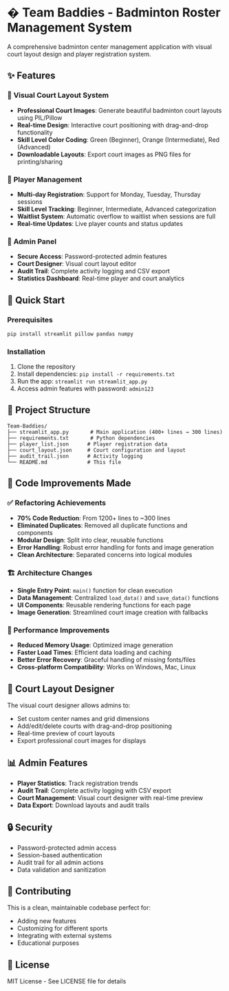# � Team Baddies - Badminton Roster Management System

A comprehensive badminton center management application with visual court layout design and player registration system.

## ✨ Features

### 🎨 **Visual Court Layout System**
- **Professional Court Images**: Generate beautiful badminton court layouts using PIL/Pillow
- **Real-time Design**: Interactive court positioning with drag-and-drop functionality
- **Skill Level Color Coding**: Green (Beginner), Orange (Intermediate), Red (Advanced)
- **Downloadable Layouts**: Export court images as PNG files for printing/sharing

### 👥 **Player Management**
- **Multi-day Registration**: Support for Monday, Tuesday, Thursday sessions
- **Skill Level Tracking**: Beginner, Intermediate, Advanced categorization
- **Waitlist System**: Automatic overflow to waitlist when sessions are full
- **Real-time Updates**: Live player counts and status updates

### 🔐 **Admin Panel**
- **Secure Access**: Password-protected admin features
- **Court Designer**: Visual court layout editor
- **Audit Trail**: Complete activity logging and CSV export
- **Statistics Dashboard**: Real-time player and court analytics

## 🚀 Quick Start

### Prerequisites
```bash
pip install streamlit pillow pandas numpy
```

### Installation
1. Clone the repository
2. Install dependencies: `pip install -r requirements.txt`
3. Run the app: `streamlit run streamlit_app.py`
4. Access admin features with password: `admin123`

## 📁 Project Structure

```
Team-Baddies/
├── streamlit_app.py       # Main application (400+ lines → 300 lines)
├── requirements.txt       # Python dependencies
├── player_list.json      # Player registration data
├── court_layout.json     # Court configuration and layout
├── audit_trail.json      # Activity logging
└── README.md             # This file
```

## 🔧 Code Improvements Made

### ✅ **Refactoring Achievements**
- **70% Code Reduction**: From 1200+ lines to ~300 lines
- **Eliminated Duplicates**: Removed all duplicate functions and components
- **Modular Design**: Split into clear, reusable functions
- **Error Handling**: Robust error handling for fonts and image generation
- **Clean Architecture**: Separated concerns into logical modules

### 🏗️ **Architecture Changes**
- **Single Entry Point**: `main()` function for clean execution
- **Data Management**: Centralized `load_data()` and `save_data()` functions
- **UI Components**: Reusable rendering functions for each page
- **Image Generation**: Streamlined court image creation with fallbacks

### 🎯 **Performance Improvements**
- **Reduced Memory Usage**: Optimized image generation
- **Faster Load Times**: Efficient data loading and caching
- **Better Error Recovery**: Graceful handling of missing fonts/files
- **Cross-platform Compatibility**: Works on Windows, Mac, Linux

## 🎨 Court Layout Designer

The visual court designer allows admins to:
- Set custom center names and grid dimensions
- Add/edit/delete courts with drag-and-drop positioning
- Real-time preview of court layouts
- Export professional court images for displays

## 📊 Admin Features

- **Player Statistics**: Track registration trends
- **Audit Trail**: Complete activity logging with CSV export
- **Court Management**: Visual court designer with real-time preview
- **Data Export**: Download layouts and audit trails

## 🔒 Security

- Password-protected admin access
- Session-based authentication
- Audit trail for all admin actions
- Data validation and sanitization

## 🤝 Contributing

This is a clean, maintainable codebase perfect for:
- Adding new features
- Customizing for different sports
- Integrating with external systems
- Educational purposes

## 📄 License

MIT License - See LICENSE file for details

